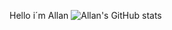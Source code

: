 Hello i´m Allan
![Allan's GitHub stats](https://github-readme-stats.vercel.app/api?username=allanlealluz&show_icons=true&theme=synthwave)
